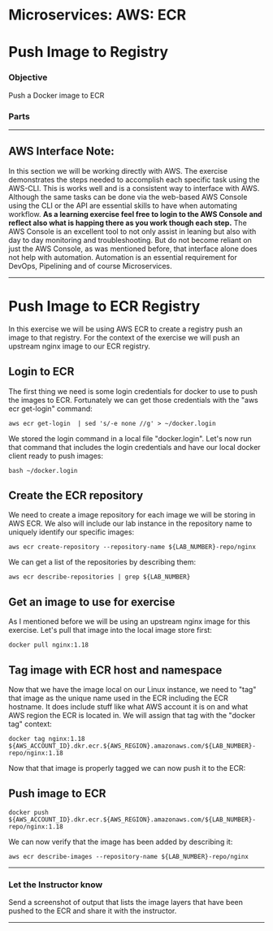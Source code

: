 # Microservices: AWS: ECR
# Push Image to Registry

### Objective

Push a Docker image to ECR

### Parts


___

## AWS Interface Note:

In this section we will be working directly with AWS.  The exercise demonstrates the steps needed to accomplish each specific task using the AWS-CLI.  This is works well and is a consistent way to interface with AWS.  Although the same tasks can be done via the web-based AWS Console using the CLI or the API are essential skills to have when automating workflow.  __As a learning exercise feel free to login to the AWS Console and reflect also what is happing there as you work though each step.__  The AWS Console is an excellent tool to not only assist in leaning but also with day to day monitoring and troubleshooting.   But do not become reliant on just the AWS Console, as was mentioned before, that interface alone does not help with automation.  Automation is an essential requirement for DevOps, Pipelining and of course Microservices.

___

# Push Image to ECR Registry

In this exercise we will be using AWS ECR to create a registry push an image to that registry.  For the context of the exercise we will push an upstream nginx image to our ECR registry.  

## Login to ECR

The first thing we need is some login credentials for docker to use to push the images to ECR.  Fortunately we can get those credentials with the "aws ecr get-login" command:

~~~shell
aws ecr get-login  | sed 's/-e none //g' > ~/docker.login
~~~

We stored the login command in a local file "docker.login".  Let's now run that command that includes the login credentials and have our local docker client ready to push images:

~~~shell
bash ~/docker.login
~~~

## Create the ECR repository

We need to create a image repository for each image we will be storing in AWS ECR.  We also will include our lab instance in the repository name to uniquely identify our specific images:

~~~shell
aws ecr create-repository --repository-name ${LAB_NUMBER}-repo/nginx
~~~

We can get a list of the repositories by describing them:

~~~shell
aws ecr describe-repositories | grep ${LAB_NUMBER}
~~~

## Get an image to use for exercise

As I mentioned before we will be using an upstream nginx image for this exercise.  Let's pull that image into the local image store first:

~~~shell
docker pull nginx:1.18
~~~

## Tag image with ECR host and namespace

Now that we have the image local on our Linux instance, we need to "tag" that image as the unique name used in the ECR including the ECR hostname.  It does include stuff like what AWS account it is on and what AWS region the ECR is located in.  We will assign that tag with the "docker tag" context:

~~~shell
docker tag nginx:1.18 ${AWS_ACCOUNT_ID}.dkr.ecr.${AWS_REGION}.amazonaws.com/${LAB_NUMBER}-repo/nginx:1.18
~~~

Now that that image is properly tagged we can now push it to the ECR:

## Push image to ECR

~~~shell
docker push ${AWS_ACCOUNT_ID}.dkr.ecr.${AWS_REGION}.amazonaws.com/${LAB_NUMBER}-repo/nginx:1.18
~~~

We can now verify that the image has been added by describing it:

~~~shell
aws ecr describe-images --repository-name ${LAB_NUMBER}-repo/nginx
~~~

___

### Let the Instructor know

Send a screenshot of output that lists the image layers that have been pushed to the ECR and share it with the instructor.

___
